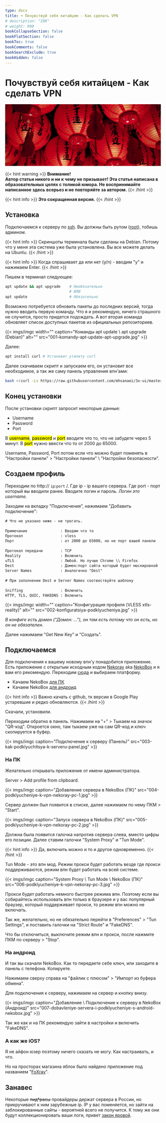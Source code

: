 ```yaml
---
type: docs
title: ➡️ Почувствуй себя китайцем - Как сделать VPN
# description: "IDK"
# weight: 900
bookCollapseSection: false
bookFlatSection: false
bookToc: true
bookComments: false
bookSearchExclude: true
bookHidden: false
---
```


# Почувствуй себя китайцем - Как сделать VPN

![](pochuvstvui-siebia-kitaitsiem-cover.jpg)

{{< hint warning >}}
**Внимание!**<br>
**Автор статьи никого и ни к чему не призывает!
Эта статья написана в образовательных целях с толикой юмора.
Не воспринимайте написанное здесь всерьез и не повторяйте за автором.**
{{< /hint >}}

{{< hint info >}}
**Это сокращенная версия.**
{{< /hint >}}

## Установка

Подключаемся к серверу по [ssh](https://ru.wikipedia.org/wiki/SSH?nt). Вы должны быть рутом ([root](https://timeweb.com/ru/community/articles/root-v-linux?nt)), тобишь админом.

{{< hint info >}}
Скриншоты терминала были сделаны на Debian. Потому что у меня эта система уже была установлена. Вы все можете делать на Ubuntu.
{{< /hint >}}

{{< hint info >}}
Когда спрашивает да или нет (y/n) - вводим "y" и нажимаем Enter.
{{< /hint >}}

Пишем в терминал следующее:

```bash
apt update && apt upgrade    # Необязательно
                             # ИЛИ
apt update                   # Обязательно
```

Возможно потребуется обновить пакеты до последних версий, тогда нужно вводить первую команду. Что я и рекомендую, ничего страшного не случится, просто придется подождать. А вот вторая команда обновляет список доступных пакетов из официальных репозиториев.

{{< imgs/imgc width="" caption="Команды apt update \ apt upgrade (Debian)" alt="" src="001-komandy-apt-update-apt-upgrade.jpg" >}}

Далее:

```bash
apt install curl # Установит утилиту curl
```

Далее скачиваем скрипт и запускаем его, он установит все необходимое, а так же саму панель управления впн'ами:

```bash
bash <(curl -Ls https://raw.githubusercontent.com/mhsanaei/3x-ui/master/install.sh)
```

## Конец установки

После установки скрипт запросит некоторые данные:

- Username
- Password
- Port

В <mark>username</mark>, <mark>password</mark> и <mark>port</mark> вводите что то, что не забудете через 5 минут. В <mark>port</mark> нужно ввести что то от 2000 до 65000.

Username, Password, Port потом если что можно будет поменять в "Настройки панели" > "Настройки панели" \ "Настройки безопасности".

## Создаем профиль

Переходим по http:// `ip`:`port` /. Где ip - ip вашего сервера. Где port - порт который вы вводили ранее. Вводите логин и пароль. *Логин это username.*

Заходим на вкладку "Подключения", нажимаем "Добавить подключение":

```
# Что не указано ниже - не трогать.

Примечание               : Вводим что то
Протокол                 : vless
Порт                     : от 2000 до 65000, но не порт вашей панели

Протокол передачи        : TCP
Reality                  : Включить
uTLS                     : Любой. Но лучше Chrome \\ Firefox
Dest                     : Домен:порт сайта который будет маскировкой
Server Names             : Аналогично "Dest"

# При заполнении Dest и Server Names соотвествуйте шаблону

Sniffing                 : Включить
HTTP, TLS, QUIC, FAKEDNS : Включить
```

{{< imgs/imgc width="" caption="Конфигурация профиля (VLESS xtls-reality)" alt="" src="002-konfiguratsiya-podklyucheniya.jpg" >}}

_В конфиге есть домен ("Домен: ..."), он там есть потому что он есть, но он не обязателен._

Далее нажимаем "Get New Key" и "Создать".

## Подключаемся

Для подключения к вашему новому впн'у понадобится приложение. Есть приложение с открытым исходным кодом [Nekoray](https://github.com/MatsuriDayo/nekoray?nt) aka [NekoBox](https://github.com/MatsuriDayo/nekoray?nt) и я вам его рекомендую. Переходим [сюда](https://matsuridayo.github.io/?nt) и выбираем платформу.

- Качаем NekoBox [для ПК](https://github.com/MatsuriDayo/nekoray/releases?nt)
- Качаем NekoBox [для андроид](https://github.com/MatsuriDayo/NekoBoxForAndroid/releases?nt)

{{< hint info >}}
Важно качать с github, тк версии в Google Play устаревшие и редко обновляются.
{{< /hint >}}

Скачали, установили.

Переходим обратно в панель. Нажимаем на "+" > Тыкаем на значок "QR-код". Откроется окно, там тыкаем уже на сам QR-код и ключ скопируется в буфер.

{{< imgs/imgc caption="Подключение к серверу (Панель)" src="003-kak-podklyuchitsya-k-serveru-panel.jpg" >}}

### На ПК

Желательно открывать приложение от имени администратора.

Server > Add profile from clipboard.

{{< imgs/imgc caption="Добавление сервера в NekoBox (ПК)" src="004-podklyucheniye-k-vpn-nekoray-pc-1.jpg" >}}

Сервер должен был появится в списке, далее нажимаем по нему ПКМ > "Start".

{{< imgs/imgc caption="Запуск сервера в NekoBox (ПК)" src="005-podklyucheniye-k-vpn-nekoray-pc-2.jpg" >}}

Должна была появится галочка напротив сервера слева, вместо цифры его позиции. Далее ставим галочки "System Proxy" и "Tun Mode".

{{< hint info >}}
Да, включить можно и то и другое одновременно.
{{< /hint >}}

Tun Mode - это впн мод. Режим прокси будет работать везде где прокси поддерживаются, режим впн будет работать на всей системе.

{{< imgs/imgc caption="System Proxy \ Tun Mode \ NekoBox (ПК)" src="006-podklyucheniye-k-vpn-nekoray-pc-3.jpg" >}}

Прокси будет работать немного быстрее режима впн. Поэтому если вы собирайтесь использовать впн только в браузере и у вас популярный браузер, который поддерживает прокси, то режим впн можно не включать.

Так же, желательно, но не обязательно перейти в "Preferences" > "Tun Settings", и поставить галочки на "Strict Route" и "FakeDNS".

Что бы отключиться, выключите режим впн и прокси, после нажмите ПКМ по серверу > "Stop".

### На андроид

И так вы скачали NekoBox. Как то передаете себе ключ, или заходите в панель с телефона. Копируете.

Нажимаем сверху справа на "файлик с плюсом" > "Импорт из буфера обмена".

Для подключения к серверу, нажимаем на сервер и кнопку внизу.

{{< imgs/imgc caption="Добавление \ Подключение к серверу в NekoBox (Андроид)" src="007-dobavleniye-servera-i-podklyucheniye-s-android-nekobox.jpg" >}}

Так же как и на ПК рекомендую зайти в настройки и включить "FakeDNS".

### А как же iOS?

Я не айфон юзер поэтому ничего сказать не могу. Как настраивать, и что.

Но на просторах магазина яблок было найдено приложение под названием "[FoXray](https://apps.apple.com/us/app/foxray/id6448898396?nt)".

## Занавес

Некоторые ~~пид\*расы~~ провайдеры держат сервера в России, но прикручивают к ним зарубежные ip. IP у вас поменяется, но зайти на заблокированные сайты - вероятней всего не получится. К тому же они будут коллекционировать ваши логи, привет [закон яровой](https://ru.wikipedia.org/wiki/%D0%97%D0%B0%D0%BA%D0%BE%D0%BD_%D0%AF%D1%80%D0%BE%D0%B2%D0%BE%D0%B9?nt).
